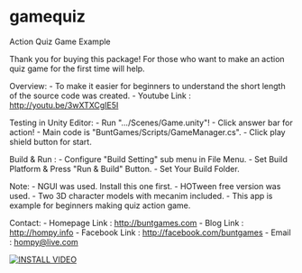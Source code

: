 gamequiz
========

Action Quiz Game Example

Thank you for buying this package!
For those who want to make an action quiz game for the first time will help.

Overview:
	- To make it easier for beginners to understand 
	  the short length of the source code was created.
	- Youtube Link : http://youtu.be/3wXTXCgIE5I

Testing in Unity Editor: 
	- Run ".../Scenes/Game.unity"!
	- Click answer bar for action!
	- Main code is "BuntGames/Scripts/GameManager.cs".
	- Click play shield button for start.

Build & Run :
    - Configure "Build Setting" sub menu in File Menu.
	- Set Build Platform & Press "Run & Build" Button.
	- Set Your Build Folder.

Note:
	- NGUI was used. Install this one first.
	- HOTween free version was used.
	- Two 3D character models with mecanim included.
	- This app is example for beginners making quiz action game.

Contact:
	- Homepage Link : http://buntgames.com
	- Blog Link : http://hompy.info
	- Facebook Link : http://facebook.com/buntgames
	- Email : hompy@live.com


[![INSTALL VIDEO](http://img.youtube.com/vi/E7oWrSpjGls/0.jpg)](http://www.youtube.com/watch?v=E7oWrSpjGls)
